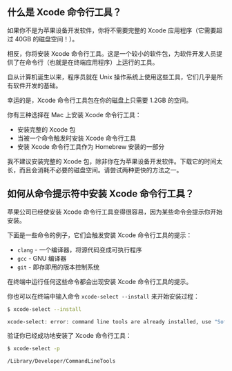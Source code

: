 ## 什么是 Xcode 命令行工具？

如果你不是为苹果设备开发软件，你将不需要完整的 Xcode 应用程序（它需要超过 40GB 的磁盘空间！）。

相反，你将安装 Xcode 命令行工具。这是一个较小的软件包，为软件开发人员提供了在命令行（也就是在终端应用程序）上运行的工具。

自从计算机诞生以来，程序员就在 Unix 操作系统上使用这些工具，它们几乎是所有软件开发的基础。

幸运的是，Xcode 命令行工具包在你的磁盘上只需要 1.2GB 的空间。

你有三种选择在 Mac 上安装 Xcode 命令行工具：

- 安装完整的 Xcode 包
- 当被一个命令触发时安装 Xcode 命令行工具
- 安装 Xcode 命令行工具作为 Homebrew 安装的一部分

我不建议安装完整的 Xcode 包，除非你在为苹果设备开发软件。下载它的时间太长，而且会消耗不必要的磁盘空间。请尝试两种更快的方法之一。



## 如何从命令提示符中安装 Xcode 命令行工具？

苹果公司已经使安装 Xcode 命令行工具变得很容易，因为某些命令会提示你开始安装。

下面是一些命令的例子，它们会触发安装 Xcode 命令行工具的提示：

- `clang` - 一个编译器，将源代码变成可执行程序
- `gcc` - GNU 编译器
- `git` - 即存即用的版本控制系统

在终端中运行任何这些命令都会出现安装 Xcode 命令行工具的提示。



你也可以在终端中输入命令 `xcode-select --install` 来开始安装过程：

```bash
$ xcode-select --install

xcode-select: error: command line tools are already installed, use "Software Update" to install updates
```



验证你已经成功地安装了 Xcode 命令行工具：

```bash
$ xcode-select -p

/Library/Developer/CommandLineTools
```

